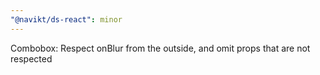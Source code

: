 ```yaml
---
"@navikt/ds-react": minor
---
```


Combobox: Respect onBlur from the outside, and omit props that are not respected
